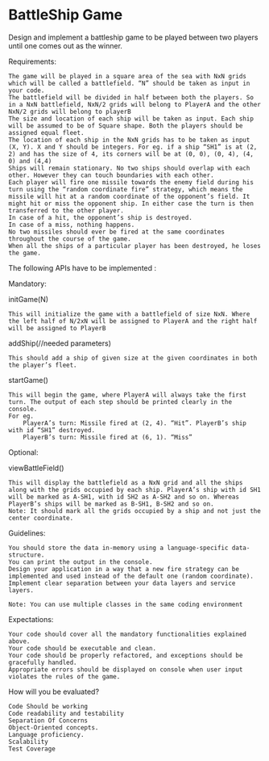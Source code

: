 # BattleShip Game
Design and implement a battleship game to be played between two players until one comes out as the winner.

Requirements:

    The game will be played in a square area of the sea with NxN grids which will be called a battlefield. “N” should be taken as input in your code.
    The battlefield will be divided in half between both the players. So in a NxN battlefield, NxN/2 grids will belong to PlayerA and the other NxN/2 grids will belong to playerB
    The size and location of each ship will be taken as input. Each ship will be assumed to be of Square shape. Both the players should be assigned equal fleet.
    The location of each ship in the NxN grids has to be taken as input (X, Y). X and Y should be integers. For eg. if a ship “SH1” is at (2, 2) and has the size of 4, its corners will be at (0, 0), (0, 4), (4, 0) and (4,4)
    Ships will remain stationary. No two ships should overlap with each other. However they can touch boundaries with each other.
    Each player will fire one missile towards the enemy field during his turn using the “random coordinate fire” strategy, which means the missile will hit at a random coordinate of the opponent’s field. It might hit or miss the opponent ship. In either case the turn is then transferred to the other player.
    In case of a hit, the opponent’s ship is destroyed.
    In case of a miss, nothing happens.
    No two missiles should ever be fired at the same coordinates throughout the course of the game.
    When all the ships of a particular player has been destroyed, he loses the game.

The following APIs have to be implemented :

Mandatory:

initGame(N)

    This will initialize the game with a battlefield of size NxN. Where the left half of N/2xN will be assigned to PlayerA and the right half will be assigned to PlayerB

addShip(//needed parameters)

    This should add a ship of given size at the given coordinates in both the player’s fleet.

startGame()

    This will begin the game, where PlayerA will always take the first turn. The output of each step should be printed clearly in the console.
    For eg.
        PlayerA’s turn: Missile fired at (2, 4). “Hit”. PlayerB’s ship with id “SH1” destroyed.
        PlayerB’s turn: Missile fired at (6, 1). “Miss”

Optional:

viewBattleField()

    This will display the battlefield as a NxN grid and all the ships along with the grids occupied by each ship. PlayerA’s ship with id SH1 will be marked as A-SH1, with id SH2 as A-SH2 and so on. Whereas PlayerB’s ships will be marked as B-SH1, B-SH2 and so on.
    Note: It should mark all the grids occupied by a ship and not just the center coordinate.

Guidelines:

    You should store the data in-memory using a language-specific data-structure.
    You can print the output in the console.
    Design your application in a way that a new fire strategy can be implemented and used instead of the default one (random coordinate).
    Implement clear separation between your data layers and service layers.

    Note: You can use multiple classes in the same coding environment

Expectations:

    Your code should cover all the mandatory functionalities explained above.
    Your code should be executable and clean.
    Your code should be properly refactored, and exceptions should be gracefully handled.
    Appropriate errors should be displayed on console when user input violates the rules of the game.

How will you be evaluated?

    Code Should be working
    Code readability and testability
    Separation Of Concerns
    Object-Oriented concepts.
    Language proficiency.
    Scalability
    Test Coverage


